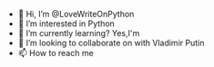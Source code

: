 - 👋 Hi, I’m @LoveWriteOnPython
- 👀 I’m interested in Python
- 🌱 I’m currently learning? Yes,I'm
- 💞️ I’m looking to collaborate on with Vladimir Putin
- 📫 How to reach me 

<!---
LoveWriteOnPython/LoveWriteOnPython is a ✨ special ✨ repository because its `README.md` (this file) appears on your GitHub profile.
You can click the Preview link to take a look at your changes.
--->

